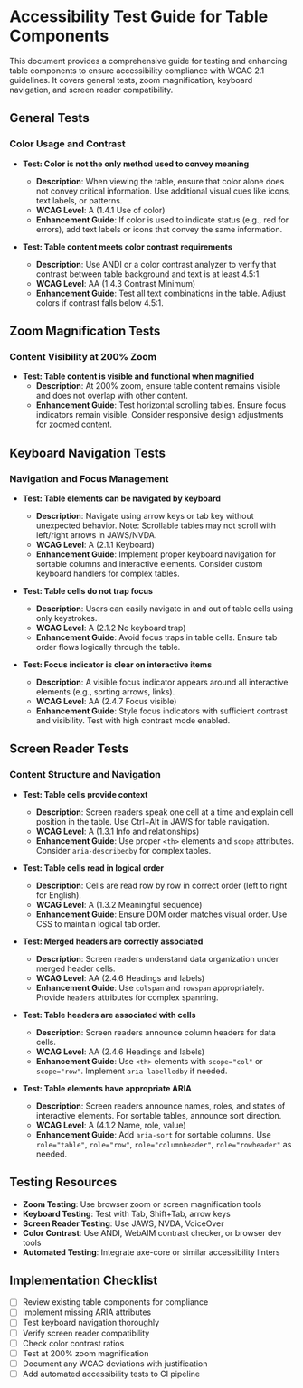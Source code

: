 # Accessibility Test Guide for Table Components

This document provides a comprehensive guide for testing and enhancing table components to ensure accessibility compliance with WCAG 2.1 guidelines. It covers general tests, zoom magnification, keyboard navigation, and screen reader compatibility.

## General Tests

### Color Usage and Contrast

- **Test: Color is not the only method used to convey meaning**
  - **Description**: When viewing the table, ensure that color alone does not convey critical information. Use additional visual cues like icons, text labels, or patterns.
  - **WCAG Level**: A (1.4.1 Use of color)
  - **Enhancement Guide**: If color is used to indicate status (e.g., red for errors), add text labels or icons that convey the same information.

- **Test: Table content meets color contrast requirements**
  - **Description**: Use ANDI or a color contrast analyzer to verify that contrast between table background and text is at least 4.5:1.
  - **WCAG Level**: AA (1.4.3 Contrast Minimum)
  - **Enhancement Guide**: Test all text combinations in the table. Adjust colors if contrast falls below 4.5:1.

## Zoom Magnification Tests

### Content Visibility at 200% Zoom

- **Test: Table content is visible and functional when magnified**
  - **Description**: At 200% zoom, ensure table content remains visible and does not overlap with other content.
  - **Enhancement Guide**: Test horizontal scrolling tables. Ensure focus indicators remain visible. Consider responsive design adjustments for zoomed content.

## Keyboard Navigation Tests

### Navigation and Focus Management

- **Test: Table elements can be navigated by keyboard**
  - **Description**: Navigate using arrow keys or tab key without unexpected behavior. Note: Scrollable tables may not scroll with left/right arrows in JAWS/NVDA.
  - **WCAG Level**: A (2.1.1 Keyboard)
  - **Enhancement Guide**: Implement proper keyboard navigation for sortable columns and interactive elements. Consider custom keyboard handlers for complex tables.

- **Test: Table cells do not trap focus**
  - **Description**: Users can easily navigate in and out of table cells using only keystrokes.
  - **WCAG Level**: A (2.1.2 No keyboard trap)
  - **Enhancement Guide**: Avoid focus traps in table cells. Ensure tab order flows logically through the table.

- **Test: Focus indicator is clear on interactive items**
  - **Description**: A visible focus indicator appears around all interactive elements (e.g., sorting arrows, links).
  - **WCAG Level**: AA (2.4.7 Focus visible)
  - **Enhancement Guide**: Style focus indicators with sufficient contrast and visibility. Test with high contrast mode enabled.

## Screen Reader Tests

### Content Structure and Navigation

- **Test: Table cells provide context**
  - **Description**: Screen readers speak one cell at a time and explain cell position in the table. Use Ctrl+Alt in JAWS for table navigation.
  - **WCAG Level**: A (1.3.1 Info and relationships)
  - **Enhancement Guide**: Use proper `<th>` elements and `scope` attributes. Consider `aria-describedby` for complex tables.

- **Test: Table cells read in logical order**
  - **Description**: Cells are read row by row in correct order (left to right for English).
  - **WCAG Level**: A (1.3.2 Meaningful sequence)
  - **Enhancement Guide**: Ensure DOM order matches visual order. Use CSS to maintain logical tab order.

- **Test: Merged headers are correctly associated**
  - **Description**: Screen readers understand data organization under merged header cells.
  - **WCAG Level**: AA (2.4.6 Headings and labels)
  - **Enhancement Guide**: Use `colspan` and `rowspan` appropriately. Provide `headers` attributes for complex spanning.

- **Test: Table headers are associated with cells**
  - **Description**: Screen readers announce column headers for data cells.
  - **WCAG Level**: AA (2.4.6 Headings and labels)
  - **Enhancement Guide**: Use `<th>` elements with `scope="col"` or `scope="row"`. Implement `aria-labelledby` if needed.

- **Test: Table elements have appropriate ARIA**
  - **Description**: Screen readers announce names, roles, and states of interactive elements. For sortable tables, announce sort direction.
  - **WCAG Level**: A (4.1.2 Name, role, value)
  - **Enhancement Guide**: Add `aria-sort` for sortable columns. Use `role="table"`, `role="row"`, `role="columnheader"`, `role="rowheader"` as needed.

## Testing Resources

- **Zoom Testing**: Use browser zoom or screen magnification tools
- **Keyboard Testing**: Test with Tab, Shift+Tab, arrow keys
- **Screen Reader Testing**: Use JAWS, NVDA, VoiceOver
- **Color Contrast**: Use ANDI, WebAIM contrast checker, or browser dev tools
- **Automated Testing**: Integrate axe-core or similar accessibility linters

## Implementation Checklist

- [ ] Review existing table components for compliance
- [ ] Implement missing ARIA attributes
- [ ] Test keyboard navigation thoroughly
- [ ] Verify screen reader compatibility
- [ ] Check color contrast ratios
- [ ] Test at 200% zoom magnification
- [ ] Document any WCAG deviations with justification
- [ ] Add automated accessibility tests to CI pipeline
